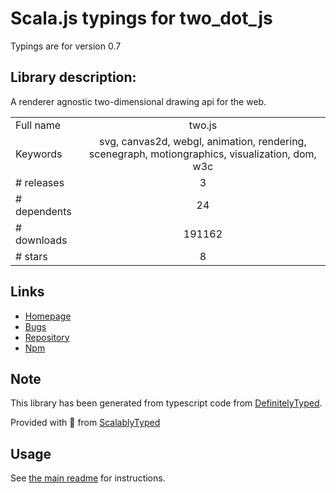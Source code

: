 
# Scala.js typings for two_dot_js

Typings are for version 0.7

## Library description:
A renderer agnostic two-dimensional drawing api for the web.

|                    |                 |
| ------------------ | :-------------: |
| Full name          | two.js |
| Keywords           | svg, canvas2d, webgl, animation, rendering, scenegraph, motiongraphics, visualization, dom, w3c |
| # releases         | 3 |
| # dependents       | 24 |
| # downloads        | 191162 |
| # stars            | 8 |

## Links
- [Homepage](https://two.js.org/)
- [Bugs](https://github.com/jonobr1/two.js/issues)
- [Repository](https://github.com/jonobr1/two.js)
- [Npm](https://www.npmjs.com/package/two.js)
    


## Note
This library has been generated from typescript code from [DefinitelyTyped](https://definitelytyped.org).

Provided with :purple_heart: from [ScalablyTyped](https://github.com/oyvindberg/ScalablyTyped)

## Usage
See [the main readme](../../readme.md) for instructions.


